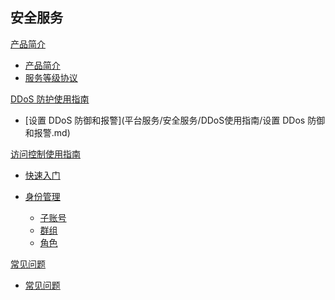 ## 安全服务

[产品简介]()
 
  * [产品简介](平台服务/安全服务/产品简介/安全服务产品简介.md)
  * [服务等级协议](平台服务/安全服务/产品简介/安全服务服务等级协议（SLA）.md)

[DDoS 防护使用指南]()

  * [设置 DDoS 防御和报警](平台服务/安全服务/DDoS使用指南/设置 DDos 防御和报警.md)


[访问控制使用指南]()
	
  * [快速入门](平台服务/安全服务/访问控制使用指南/访问控制快速入门.md)
  * [身份管理]()

    * [子账号](平台服务/安全服务/访问控制使用指南/身份管理/访问控制子账号.md)
    * [群组](平台服务/安全服务/访问控制使用指南/身份管理/访问控制群组.md)
    * [角色](平台服务/安全服务/访问控制使用指南/身份管理/访问控制角色.md)

[常见问题]()

  * [常见问题](平台服务/安全服务/常见问题/安全服务常见问题.md)
